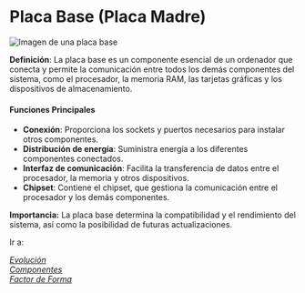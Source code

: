 # Placa Base (Placa Madre)

![Imagen de una placa base](https://www.muycomputer.com/wp-content/uploads/2023/10/placas-base-ASUS-para-Intel-Core-Gen14.jpg)

**Definición**: La placa base es un componente esencial de un ordenador que conecta y permite la comunicación entre todos los demás componentes del sistema, como el procesador, la memoria RAM, las tarjetas gráficas y los dispositivos de almacenamiento.

#### Funciones Principales
- **Conexión**: Proporciona los sockets y puertos necesarios para instalar otros componentes.
- **Distribución de energía**: Suministra energía a los diferentes componentes conectados.
- **Interfaz de comunicación**: Facilita la transferencia de datos entre el procesador, la memoria y otros dispositivos.
- **Chipset**: Contiene el chipset, que gestiona la comunicación entre el procesador y los demás componentes.

**Importancia:** La placa base determina la compatibilidad y el rendimiento del sistema, así como la posibilidad de futuras actualizaciones.

Ir a:

[_Evolución_](Evolución.md)  
[_Componentes_](Componentes.md)  
[_Factor de Forma_](Factor-de-forma.md)  
